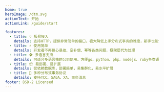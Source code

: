```yaml
---
home: true
heroImage: /dtm.svg
actionText: 开始
actionLink: /guide/start

features:
  - title: 💡 极易接入
    details: 支持HTTP，提供非常简单的接口，极大降低上手分布式事务的难度，新手也能快速接入
  - title: ⚡️ 使用简单
    details: 开发者不再担心悬挂、空补偿、幂等各类问题，框架层代为处理
  - title: 🛠️ 多语言支持
    details: 可适合多语言栈的公司使用。方便go、python、php、nodejs、ruby各类语言使用
  - title: 📦 易部署、易扩展
    details: 仅依赖数据库，部署简单，易集群化，易水平扩展
  - title: 🔩 多种分布式事务协议
    details: 支持TCC、SAGA、XA、事务消息
footer: BSD-2 Licensed
---
```


